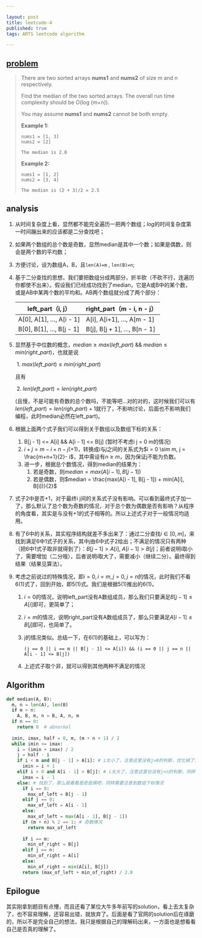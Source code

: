 ```yaml
---

layout: post
title: leetcode-4
published: true
tags: ARTS leetcode algorithm

---
```


## [problem](https://leetcode.com/problems/median-of-two-sorted-arrays/)

> There are two sorted arrays **nums1** and **nums2** of size m and n respectively.
>
> Find the median of the two sorted arrays. The overall run time complexity should be O(log (m+n)).
>
> You may assume **nums1** and **nums2** cannot be both empty.
>
> **Example 1:**
>
> ```
> nums1 = [1, 3]
> nums2 = [2]
> 
> The median is 2.0
> ```
>
> **Example 2:**
>
> ```
> nums1 = [1, 2]
> nums2 = [3, 4]
> 
> The median is (2 + 3)/2 = 2.5
> ```

## analysis

1. 从时间复杂度上看，显然都不能完全遍历一把两个数组；$log$的时间复杂度第一时间蹦出来的应该都是二分查找吧；

2. 如果两个数组的总个数是奇数，显然median是其中一个数；如果是偶数，则会是两个数的平均数；

3. 方便讨论，设为数组A，B，且`len(A)=m` , `len(B)=n`;

4. 基于二分查找的思想，我们要把数组分成两部分，折半砍（不砍不行，连遍历你都使不出来）。假设我们已经成功找到了median，它是A或B中的某个数，或是AB中某两个数的平均和。AB两个数组就分成了两个部分：

   | left_part（i, j）       | right_part（m - i, n - j）  |
   | ----------------------- | --------------------------- |
   | A[0], A[1], …, A[i - 1] | A[i], A[i+1], …, A[m - 1]   |
   | B[0], B[1], …, B[j - 1] | B[j], B[j + 1], …, B[n - 1] |

5. 显然基于中位数的概念，$median\geq max(left\_part)$ && $median \leq min(right\_part)$，也就是说

   ​	1. $max(left\_part) \leq min(right\_part)$

   且有

   ​	2. $len(left\_part) = len(right\_part)$

    (且慢，不是可能有奇数的总个数吗，不能等吧…对的对的，这时候我们可以有$len(left\_part) = len(righ\_part) + 1$就行了，不影响讨论，后面也不影响我们编程，此时median必然在left_part)。

6. 根据上面两个式子我们可以得到关于数组以及数组下标的关系：

   1. B[j - 1] <= A[i] && A[i - 1] <= B[j] (暂时不考虑i j = 0 m的情况)
   2. $i + j = m - i + n - j (+ 1)$，转换成$i$与$j$之间的关系式为$i = 0 \sim m, j = \frac{m+n+1}{2}- i$，其中需设有$n\geq m$，因为保证j不能为负数。
   3. 进一步，根据总个数情况，得到median的结果为：
      1. 若是奇数，则$median = max(A[i - 1], B[j - 1])$
      2. 若是偶数，则$median = \frac{max(A[i - 1], B[j - 1]) + min(A[i], B[i])}{2}$

7. 式子2中是否+1，对于最终i j间的关系式子没有影响。可以看到最终式子加一了，那么默认了总个数为奇数的情况，对于总个数为偶数是否有影响？从程序的角度看，其实是与没有$+1$的式子相等的。所以上述式子对于一般情况均适用。

8. 有了6中的关系，其实程序结构就差不多出来了：通过二分查找$i \in [0, m]$，来找到满足6中1式子的关系，其中$j$由6中式子2给出；不满足的情况只有两种（把6中1式子取非就得到了）：$B[j - 1] > A[i]$, $A[i - 1] > B[j]$；前者说明i取小了，需要增加（二分哦），后者说明i取大了，需要减小（继续二分）。最终得到结果（结果见算法）。

9. 考虑之前说过的特殊情况，即$i = 0, i = m, j = 0, j = n$的情况，此时我们不看6(1)式了，回到开始，即5(1)式。我们是根据5(1)推出的6(1)。

   1. $i = 0$的情况，说明left_part没有A数组成员，那么我们只要满足$B[j - 1] \leq A[i]$即可，更简单了；

   2. $i = m$的情况，说明right_part没有A数组成员了，那么只要满足$A[i -1] \leq B[j]$即可，也简单了。

   3. j的情况类似。总结一下，在6(1)的基础上，可以写为：

      `(j == 0 || i == m || B[j - 1] <= A[i]) && (i == 0 || j == n || A[i - 1] <= B[j])`

   4. 上述式子取个非，就可以得到其他两种不满足的情况

## Algorithm 

```python
def median(A, B):
  m, n = len(A), len(B)
  if m > n:
    A, B, m, n = B, A, n, m
  if n == 0:
    return 0  # abnormal
  
  imin, imax, half = 0, m, (m + n + 1) / 2
  while imin <= imax:
    i = (imin + imax) / 2
    j = half - i
    if i < m and B[j - 1] > A[i]: # i太小了，注意这里没有j>0的判断，优化掉了，可以想想为啥？
      imin = i + 1
    elif i > 0 and A[i - 1] > B[j]: # i太大了，注意这里也没有j<n的判断，同样的小优化
      imax = i - 1
    else: # 找到了，那么就看看是奇是偶吧，同样需要注意到数组下标情况
      if i == 0:
        max_of_left = B[j - 1]
      elif j == 0:
        max_of_left = A[i - 1]
      else:
        max_of_left = max(A[i - 1], B[j - 1])
      if (m + n) % 2 == 1: # 奇数情况
      	return max_of_left
      
      if i == m:
        min_of_right = B[j]
      elif j == n:
        min_of_right = A[i]
      else:
        min_of_right = min(A[i], B[j])
      return (max_of_left + min_of_right) / 2.0
```



## Epilogue

其实刚拿到题目有点懵，而且还看了某位大牛多年前写的solution，看上去太复杂了，也不容易理解，还容易出错，就放弃了。后面是看了官网的solution后在琢磨的，所以不是完全自己的想法，我只是根据自己的理解码出来，一方面也是想看看自己是否真的理解了。